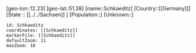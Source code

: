 ﻿---
location: [51.38,12.23]
mapzoom: [7,12] 
mapmarker: city 
type: City
tags:
- geo/City


SpocWebEntityId: 34021
isDeleted: false
confidential: public

---
[geo-lon::12.23]
[geo-lat::51.38]
[name::Schkaeditz]
[Country::[[Germany]]]
[State :: [[../../Sachsen]] ]
[Population::]
[Unknown::]


```leaflet
id: Schkaeditz
coordinates: [[Schkaeditz]]
markerFile: [[Schkaeditz]]
defaultZoom: 11 
maxZoom: 18
```
